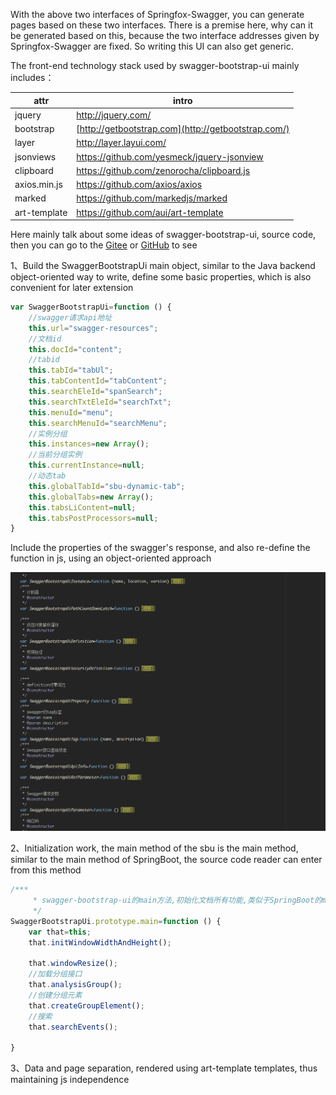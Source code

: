With the above two interfaces of Springfox-Swagger, you can generate pages based on these two interfaces. There is a premise here, why can it be generated based on this, because the two interface addresses given by Springfox-Swagger are fixed. So writing this UI can also get generic.

The front-end technology stack used by swagger-bootstrap-ui mainly includes：

| attr         | intro                                               |
| ------------ | --------------------------------------------------- |
| jquery       | <http://jquery.com/>                                |
| bootstrap    | [http://getbootstrap.com](http://getbootstrap.com/) |
| layer        | <http://layer.layui.com/>                           |
| jsonviews    | <https://github.com/yesmeck/jquery-jsonview>        |
| clipboard    | <https://github.com/zenorocha/clipboard.js>         |
| axios.min.js | <https://github.com/axios/axios>                    |
| marked       | <https://github.com/markedjs/marked>                |
| art-template | <https://github.com/aui/art-template>               |

Here mainly talk about some ideas of swagger-bootstrap-ui, source code, then you can go to the [Gitee](https://gitee.com/xiaoym/swagger-bootstrap-ui) or [GitHub](https://github.com/xiaoymin/Swagger-Bootstrap-UI) to see

1、Build the SwaggerBootstrapUi main object, similar to the Java backend object-oriented way to write, define some basic properties, which is also convenient for later extension

```javascript
var SwaggerBootstrapUi=function () {
    //swagger请求api地址
    this.url="swagger-resources";
    //文档id
    this.docId="content";
    //tabid
    this.tabId="tabUl";
    this.tabContentId="tabContent";
    this.searchEleId="spanSearch";
    this.searchTxtEleId="searchTxt";
    this.menuId="menu";
    this.searchMenuId="searchMenu";
    //实例分组
    this.instances=new Array();
    //当前分组实例
    this.currentInstance=null;
    //动态tab
    this.globalTabId="sbu-dynamic-tab";
    this.globalTabs=new Array();
    this.tabsLiContent=null;
    this.tabsPostProcessors=null;
}
```

Include the properties of the swagger's response, and also re-define the function in js, using an object-oriented approach

![](images/sbudef.png)

2、Initialization work, the main method of the sbu is the main method, similar to the main method of SpringBoot, the source code reader can enter from this method

```javascript
/***
     * swagger-bootstrap-ui的main方法,初始化文档所有功能,类似于SpringBoot的main方法
     */
SwaggerBootstrapUi.prototype.main=function () {
    var that=this;
    that.initWindowWidthAndHeight();

    that.windowResize();
    //加载分组接口
    that.analysisGroup();
    //创建分组元素
    that.createGroupElement();
    //搜索
    that.searchEvents();

}
```

3、Data and page separation, rendered using art-template templates, thus maintaining js independence